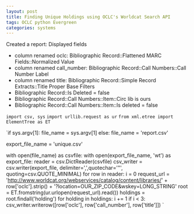 ```yaml
---
layout: post
title: Finding Unique Holdings using OCLC's Worldcat Search API
tags: OCLC python Evergreen
categories: systems
---
```



Created a report:
Displayed fields
* column renamed oclc: Bibliographic Record::Flattened MARC Fields::Normalized Value
* column renamed call_number: Bibliographic Record::Call Numbers::Call Number Label
* column renamed title: Bibliographic Record::Simple Record Extracts::Title Proper
Base Filters
* Bibliographic Record::Is Deleted = false
* Bibliographic Record::Call Numbers::Item::Circ lib is ours
* Bibliographic Record::Call Numbers::Item::Is deleted = false





`import csv, sys`
`import urllib.request as ur`
`from xml.etree import ElementTree as ET`

`if sys.argv[1]:
   file_name = sys.argv[1]
else:
   file_name = 'report.csv'
   
export_file_name = 'unique.csv'

with open(file_name) as csvfile:
   with open(export_file_name, 'wt') as export_file:
      reader = csv.DictReader(csvfile)
      csv_writer = csv.writer(export_file, delimiter=',',quotechar='"', quoting=csv.QUOTE_MINIMAL)
      for row in reader:
         i = 0
         request_url = 'http://www.worldcat.org/webservices/catalog/content/libraries/' + row['oclc'].strip() + '?location=OUR_ZIP_CODE&wskey=LONG_STRING'
         root = ET.fromstring(ur.urlopen(request_url).read())
         holdings = root.findall('holding')
         for holding in holdings:
            i += 1
         if i < 3:
           csv_writer.writerow([row['oclc'], row['call_number'], row['title']])  `
